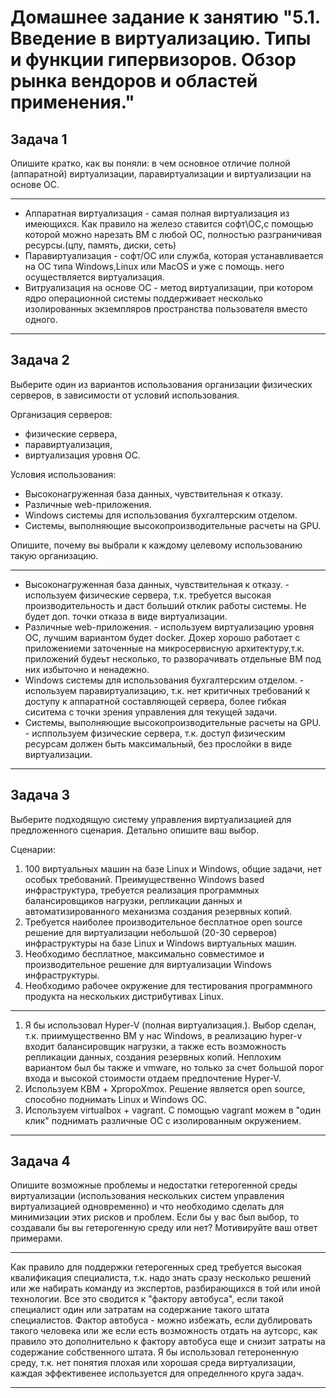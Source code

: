 # Домашнее задание к занятию "5.1. Введение в виртуализацию. Типы и функции гипервизоров. Обзор рынка вендоров и областей применения."

## Задача 1

Опишите кратко, как вы поняли: в чем основное отличие полной (аппаратной) виртуализации, паравиртуализации и виртуализации на основе ОС.
***
- Аппаратная виртуализация - самая полная виртуализация из имеющихся. Как правило на железо ставится софт\ОС,с помощью которой можно нарезать ВМ с любой ОС, полностью разграничивая ресурсы.(цпу, память, диски, сеть)
- Паравиртуализация - софт/ОС или служба, которая устанавливается на ОС типа Windows,Linux или MacOS и уже с помощь. него осуществляется виртуализация.
- Витруализация на основе ОС - метод виртуализации, при котором ядро операционной системы поддерживает несколько изолированных экземпляров пространства пользователя вместо одного.
***
## Задача 2

Выберите один из вариантов использования организации физических серверов, в зависимости от условий использования.

Организация серверов:
- физические сервера,
- паравиртуализация,
- виртуализация уровня ОС.

Условия использования:
- Высоконагруженная база данных, чувствительная к отказу.
- Различные web-приложения.
- Windows системы для использования бухгалтерским отделом.
- Системы, выполняющие высокопроизводительные расчеты на GPU.

Опишите, почему вы выбрали к каждому целевому использованию такую организацию.
***
- Высоконагруженная база данных, чувствительная к отказу. - используем физические сервера, т.к. требуется высокая производительность и даст больший отклик работы системы. Не будет доп. точки отказа в виде виртуализации.
- Различные web-приложения. - используем виртуализацию уровня ОС, лучшим вариантом будет docker. Докер хорошо работает с приложениеми заточенные на микросервисную архитектуру,т.к. приложений будеьт несколько, то разворачивать отдельные ВМ под них избыточно и ненадежно.
- Windows системы для использования бухгалтерским отделом. - используем паравиртуализацию, т.к. нет критичных требований к доступу к аппаратной составляющей сервера, более гибкая сиситема с точки зрения управления для текущей задачи.
- Системы, выполняющие высокопроизводительные расчеты на GPU. - исппользуем физические сервера, т.к. доступ физическим ресурсам должен быть максимальный, без прослойки в виде виртуализации.
***
## Задача 3

Выберите подходящую систему управления виртуализацией для предложенного сценария. Детально опишите ваш выбор.

Сценарии:

1. 100 виртуальных машин на базе Linux и Windows, общие задачи, нет особых требований. Преимущественно Windows based инфраструктура, требуется реализация программных балансировщиков нагрузки, репликации данных и автоматизированного механизма создания резервных копий.
2. Требуется наиболее производительное бесплатное open source решение для виртуализации небольшой (20-30 серверов) инфраструктуры на базе Linux и Windows виртуальных машин.
3. Необходимо бесплатное, максимально совместимое и производительное решение для виртуализации Windows инфраструктуры.
4. Необходимо рабочее окружение для тестирования программного продукта на нескольких дистрибутивах Linux.
***
1. Я бы использовал Hyper-V (полная виртуализация.). Выбор сделан, т.к. приимущественно ВМ у нас Windows, в реализацию hyper-v входит балансировщик нагрузки, а также есть возможность репликации данных, создания резервных копий. Неплохим вариантом был бы также и vmware, но только за счет большой порог входа и высокой стоимости отдаем предпочтение Hyper-V.
2. Используем КВМ + XpropoXmox. Решение является open source, способно поднимать Linux и Windows ОС.
3. Используем virtualbox + vagrant. С помощью vagrant можем в "один клик" поднимать различные ОС с изолированным окружением.
***
## Задача 4

Опишите возможные проблемы и недостатки гетерогенной среды виртуализации (использования нескольких систем управления виртуализацией одновременно) и что необходимо сделать для минимизации этих рисков и проблем. Если бы у вас был выбор, то создавали бы вы гетерогенную среду или нет? Мотивируйте ваш ответ примерами.
***
Как правило для поддержки гетерогенных сред требуется высокая квалификация специалиста, т.к. надо знать сразу несколько решений или же набирать команду из экспертов, разбирающихся в той или иной технологии. Все это сводится к "фактору автобуса", если такой специалист один или затратам на содержание такого штата специалистов. Фактор автобуса - можно избежать, если дублировать такого человека или же если есть возможность отдать на аутсорс, как правило это  дополнительно к фактору автобуса еще и снизит затраты на содержание собственного штата.
Я бы использовал гетероненную среду, т.к. нет понятия плохая или хорошая среда виртуализации, каждая эффективенее используется для определнного круга задач. 
***
